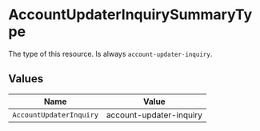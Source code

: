 # AccountUpdaterInquirySummaryType

The type of this resource. Is always `account-updater-inquiry`.


## Values

| Name                    | Value                   |
| ----------------------- | ----------------------- |
| `AccountUpdaterInquiry` | account-updater-inquiry |